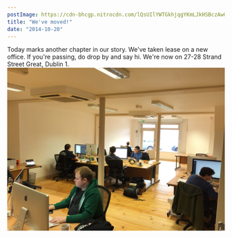 ```yaml
---
postImage: https://cdn-bhcgp.nitrocdn.com/lQsUIlYWTGkhjqgYKmLJkHSBczAwGDPM/assets/static/optimized/rev-f8d7f54/wp-content/uploads/2014/10/IMG_6244.jpg.webp
title: "We've moved!"
date: "2014-10-20"
---
```


Today marks another chapter in our story. We've taken lease on a new office. If you're passing, do drop by and say hi. We're now on 27-28 Strand Street Great, Dublin 1. [![IMG_6244](images/IMG_6244.jpg)](https://tapadoo.wpengine.com/wp-content/uploads/2014/10/IMG_6244.jpg)
